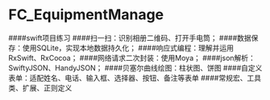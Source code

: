 # FC_EquipmentManage
####swift项目练习
####扫一扫：识别相册二维码、打开手电筒；
####数据保存：使用SQLite，实现本地数据持久化；
####响应式编程：理解并运用RxSwift、RxCocoa；
####网络请求二次封装：使用Moya；
####json解析：SwiftyJSON、HandyJSON；
####贝塞尔曲线绘图：柱状图、饼图
####自定义表单：适配姓名、电话、输入框、选择器、按钮、备注等表单
####常规宏、工具类、扩展、正则定义
